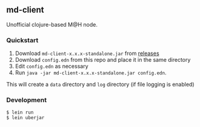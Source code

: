 ## md-client

Unofficial clojure-based M@H node.

### Quickstart

1. Download `md-client-x.x.x-standalone.jar` from [releases](https://github.com/akiroz/md-client/releases)
1. Download `config.edn` from this repo and place it in the same directory
1. Edit `config.edn` as necessary
1. Run `java -jar md-client-x.x.x-standalone.jar config.edn`.

This will create a `data` directory and `log` directory (if file logging is enabled)

### Development

```
$ lein run
$ lein uberjar
```
